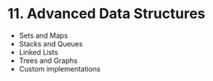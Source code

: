 # 11. Advanced Data Structures

- Sets and Maps
- Stacks and Queues
- Linked Lists
- Trees and Graphs
- Custom implementations
